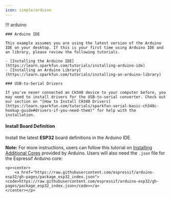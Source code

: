 ```yaml
---
icon: simple/arduino
---
```


!!! arduino

    ### Arduino IDE

    This example assumes you are using the latest version of the Arduino IDE on your desktop. If this is your first time using Arduino IDE and an library, please review the following tutorials.

    - [Installing the Arduino IDE](https://learn.sparkfun.com/tutorials/installing-arduino-ide)
    - [Installing an Arduino Library](https://learn.sparkfun.com/tutorials/installing-an-arduino-library)

    ### USB-to-Serial Drivers

    If you've never connected an CH340 device to your computer before, you may need to install drivers for the USB-to-serial converter. Check out our section on "[How to Install CH340 Drivers](https://learn.sparkfun.com/tutorials/sparkfun-serial-basic-ch340c-hookup-guide#drivers-if-you-need-them)" for help with the installation.




#### Install Board Definition
Install the latest <b>ESP32</b> board definitions in the Arduino IDE.

<div class="alert alert-info">
    <p><b>Note:</b> For more instructions, users can follow this tutorial on <a href="https://docs.arduino.cc/learn/starting-guide/cores">Installing Additional Cores</a> provided by Arduino. Users will also need the <code>.json</code> file for the Espressif Arduino core:</p>
    
    <p><center>
        <a href="https://raw.githubusercontent.com/espressif/arduino-esp32/gh-pages/package_esp32_index.json"><code>https://raw.githubusercontent.com/espressif/arduino-esp32/gh-pages/package_esp32_index.json</code></a>
    </center></p>
</div>

<!--When selecting a board to program in the Arduino IDE, users should select the **SparkFun ESP32 Thing Plus C** from the Tools drop down menu *(i.e. **Tools** > **Board** > **ESP32 Arduino** > **SparkFun ESP32 Thing Plus C**)*. Alternatively, users can also select the **ESP32 Dev Module**; however, they may loose some pin assignments (i.e. `LED_BUILTIN`).

-> [![Board Selection](https://cdn.sparkfun.com/r/600-600/assets/learn_tutorials/2/3/5/3/board_selection.png)](https://cdn.sparkfun.com/assets/learn_tutorials/2/3/5/3/board_selection.png) <-
-> *Selecting the **SparkFun ESP32 Thing Plus C** from the Tools drop down menu in the Arduino IDE. (Click to enlarge)* <-

<div class="alert alert-info">
    <p><b>Note:</b> In the Arduino 2.0.x IDE users can also select the board from the <code>Select Board</code> drop down menu and search for the <b>SparkFun ESP32 Thing Plus C</b>:</p>
    
    <p><center>
        <a href="https://cdn.sparkfun.com/assets/learn_tutorials/2/3/5/3/arduino2-board_selection.png"><img alt="Arduino 2.0.x" src="https://cdn.sparkfun.com/r/500-500/assets/learn_tutorials/2/3/5/3/arduino2-board_selection.png"></a>
        <br>
        <i>Selecting the <b>SparkFun ESP32 Thing Plus C</b> in the Arduino 2.0.x IDE. (Click to enlarge)</i> 
    </center></p>
</div>

-->




